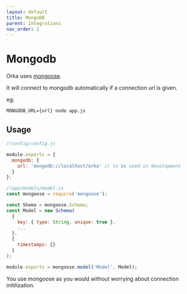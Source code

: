 ```yaml
---
layout: default
title: MongoDB
parent: Integrations
nav_order: 2
---
```


# Mongodb

Orka uses [mongoose](https://mongoosejs.com/).

It will connect to mongodb automatically if a connection url is given.

eg:

`MONGODB_URL={url} node app.js`

## Usage

```js
//config/config.js

module.exports = {
  mongodb: {
    url: 'mongodb://localhost/orka' // to be used in development
  }
};
```

```js
//app/models/model.js
const mongoose = require('mongoose');

const Shema = mongoose.Schema;
const Model = new Schema(
  {
    key: { type: String, unique: true },
    ...
  },
  {
    timestamps: {}
  }
);

module.exports = mongoose.model('Model', Model);
```

You use mongoose as you would without worrying about connection initilization.
